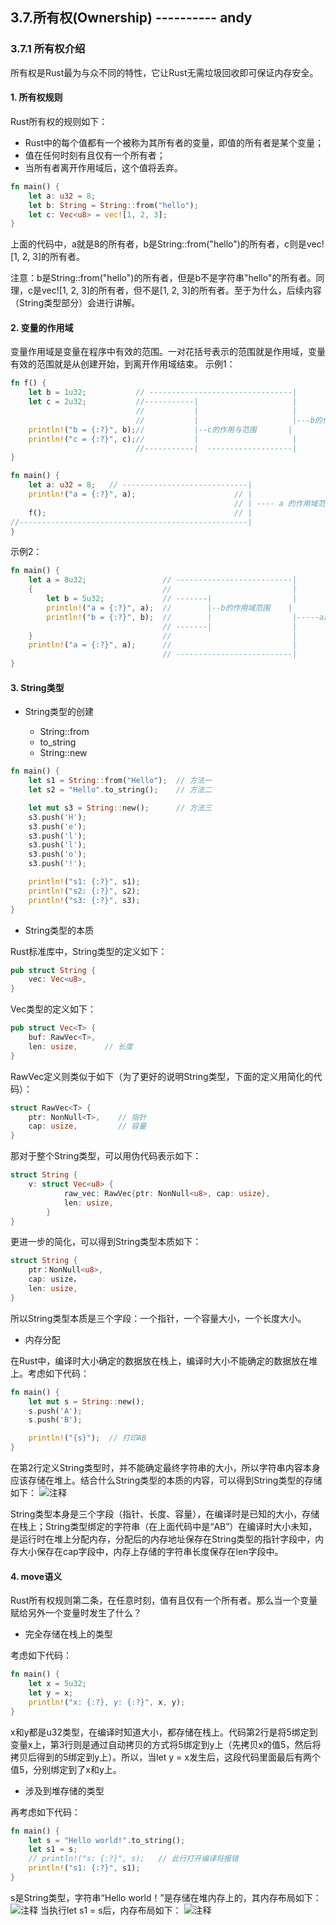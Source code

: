 ## 3.7.所有权(Ownership) ---------- andy
### 3.7.1 所有权介绍
所有权是Rust最为与众不同的特性，它让Rust无需垃圾回收即可保证内存安全。

#### 1. 所有权规则

Rust所有权的规则如下：

- Rust中的每个值都有一个被称为其所有者的变量，即值的所有者是某个变量；
- 值在任何时刻有且仅有一个所有者；
- 当所有者离开作用域后，这个值将丢弃。
```Rust
fn main() {
    let a: u32 = 8;
    let b: String = String::from("hello");
    let c: Vec<u8> = vec![1, 2, 3];
}
```

上面的代码中，a就是8的所有者，b是String::from("hello")的所有者，c则是vec![1, 2, 3]的所有者。

注意：b是String::from("hello")的所有者，但是b不是字符串"hello"的所有者。同理，c是vec![1, 2, 3]的所有者，但不是[1, 2, 3]的所有者。至于为什么，后续内容（String类型部分）会进行讲解。

#### 2. 变量的作用域
变量作用域是变量在程序中有效的范围。一对花括号表示的范围就是作用域，变量有效的范围就是从创建开始，到离开作用域结束。
示例1：
```Rust
fn f() {
    let b = 1u32;           // --------------------------------|
    let c = 2u32;           //-----------|                     |             
                            //           |                     |
                            //           |                     |---b的作用域范围
    println!("b = {:?}", b);//           |--c的作用与范围       |
    println!("c = {:?}", c);//           |                     |
                            //-----------|  -------------------|         
}

fn main() {
    let a: u32 = 8;   // ----------------------------|
    println!("a = {:?}", a);                      // |
                                                  // | ---- a 的作用域范围
    f();                                          // |
//---------------------------------------------------|
}
```

示例2：
```Rust
fn main() {
    let a = 8u32;                 // --------------------------|
    {                             //                           |
        let b = 5u32;             // -------|                  |
        println!("a = {:?}", a);  //        |--b的作用域范围    |
        println!("b = {:?}", b);  //        |                  |-----a的作用域范围
                                  // -------|                  |
    }                             //                           |
    println!("a = {:?}", a);      //                           |
                                  // --------------------------|
}
```

#### 3. String类型

- String类型的创建

  - String::from
  - to_string
  - String::new
```Rust
fn main() {
    let s1 = String::from("Hello");  // 方法一
    let s2 = "Hello".to_string();    // 方法二

    let mut s3 = String::new();      // 方法三
    s3.push('H');
    s3.push('e');
    s3.push('l');
    s3.push('l');
    s3.push('o');
    s3.push('!');

    println!("s1: {:?}", s1);
    println!("s2: {:?}", s2);
    println!("s3: {:?}", s3);
}
```

- String类型的本质

Rust标准库中，String类型的定义如下：
```Rust
pub struct String {
    vec: Vec<u8>,
}
```
Vec类型的定义如下：
```Rust
pub struct Vec<T> {
    buf: RawVec<T>,  
    len: usize,      // 长度
}
```
RawVec定义则类似于如下（为了更好的说明String类型，下面的定义用简化的代码）：
```Rust
struct RawVec<T> {
    ptr: NonNull<T>,    // 指针
    cap: usize,         // 容量
}
```
那对于整个String类型，可以用伪代码表示如下：
```Rust
struct String {
    v: struct Vec<u8> {
            raw_vec: RawVec{ptr: NonNull<u8>, cap: usize},
            len: usize,
        }
}
```
更进一步的简化，可以得到String类型本质如下：
```Rust
struct String {
    ptr：NonNull<u8>, 
    cap: usize，
    len: usize,
}
```
所以String类型本质是三个字段：一个指针，一个容量大小，一个长度大小。

- 内存分配

在Rust中，编译时大小确定的数据放在栈上，编译时大小不能确定的数据放在堆上。考虑如下代码：
```Rust
fn main() {
    let mut s = String::new();
    s.push('A');
    s.push('B');

    println!("{s}");  // 打印AB
}
```
在第2行定义String类型时，并不能确定最终字符串的大小，所以字符串内容本身应该存储在堆上。结合什么String类型的本质的内容，可以得到String类型的存储如下：
![注释](../../assets/5.png)

String类型本身是三个字段（指针、长度、容量），在编译时是已知的大小，存储在栈上；String类型绑定的字符串（在上面代码中是“AB”）在编译时大小未知，是运行时在堆上分配内存，分配后的内存地址保存在String类型的指针字段中，内存大小保存在cap字段中，内存上存储的字符串长度保存在len字段中。

#### 4. move语义
Rust所有权规则第二条，在任意时刻，值有且仅有一个所有者。那么当一个变量赋给另外一个变量时发生了什么？

- 完全存储在栈上的类型

考虑如下代码：
```Rust
fn main() {
    let x = 5u32;
    let y = x;
    println!("x: {:?}, y: {:?}", x, y);
}
```
x和y都是u32类型，在编译时知道大小，都存储在栈上。代码第2行是将5绑定到变量x上，第3行则是通过自动拷贝的方式将5绑定到y上（先拷贝x的值5，然后将拷贝后得到的5绑定到y上）。所以，当let y = x发生后，这段代码里面最后有两个值5，分别绑定到了x和y上。

- 涉及到堆存储的类型

再考虑如下代码：
```Rust
fn main() {
    let s = "Hello world!".to_string();
    let s1 = s;
    // println!("s: {:?}", s);   // 此行打开编译将报错
    println!("s1: {:?}", s1);
}
```
s是String类型，字符串“Hello world！”是存储在堆内存上的，其内存布局如下：
![注释](../../assets/6.png)
当执行let s1 = s后，内存布局如下：
![注释](../../assets/7.png)
